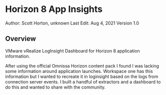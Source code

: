 # Horizon 8 App Insights

Author: Scott Horton, unknown
Last Edit: Aug 4, 2021
Version 1.0  

## Overview
<!-- Summary Start -->
VMware vRealize LogInsight Dashboard for Horizon 8 application information.
<!-- Summary End -->

After using the official Omnissa Horizon content pack I found I was lacking some information around application launches. Workspace one has this information but I wanted to recreate it in loginsight based on the logs from connection server events. I built a handful of extractors and a dashboard to do this and wanted to share with the community. 
